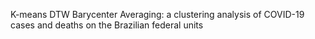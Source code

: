 K-means DTW Barycenter Averaging: a clustering analysis of COVID-19 cases and deaths on the Brazilian federal units
